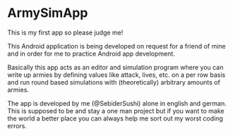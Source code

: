 # ArmySimApp
This is my first app so please judge me!

This Android application is being developed on request for a friend of mine and in order for me to practice Android app development.

Basically this app acts as an editor and simulation program where you can write up armies by defining values like attack, lives, etc. on a per row basis and run round based simulations with (theoretically) arbitrary amounts of armies.

The app is developed by me (@SebiderSushi) alone in english and german. This is supposed to be and stay a one man project but if you want to make the world a better place you can always help me sort out my worst coding errors.
